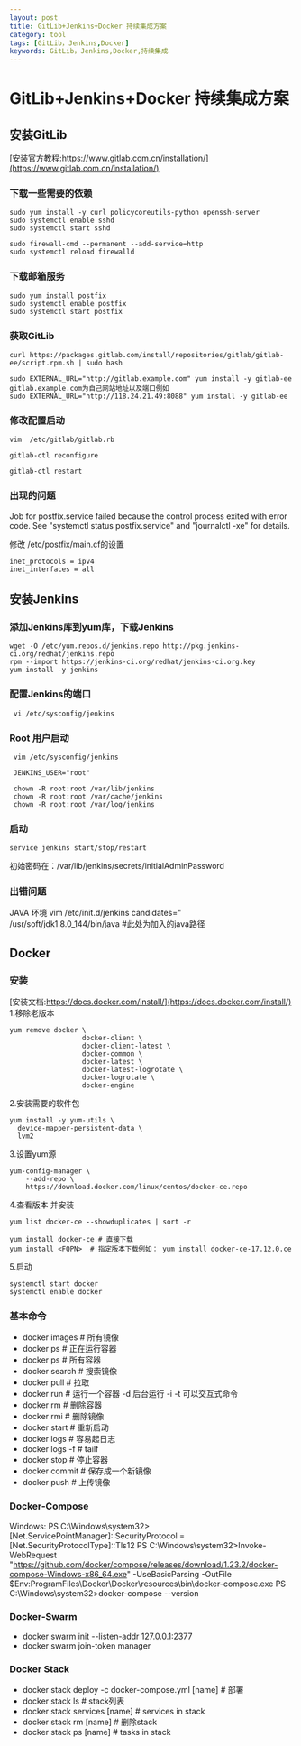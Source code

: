 ```yaml
---
layout: post
title: GitLib+Jenkins+Docker 持续集成方案
category: tool
tags: [GitLib，Jenkins,Docker]
keywords: GitLib，Jenkins,Docker,持续集成
---
```

# GitLib+Jenkins+Docker 持续集成方案

## 安装GitLib
[安装官方教程:https://www.gitlab.com.cn/installation/](https://www.gitlab.com.cn/installation/)
### 下载一些需要的依赖
~~~
sudo yum install -y curl policycoreutils-python openssh-server
sudo systemctl enable sshd
sudo systemctl start sshd

sudo firewall-cmd --permanent --add-service=http
sudo systemctl reload firewalld
~~~
### 下载邮箱服务
~~~
sudo yum install postfix
sudo systemctl enable postfix
sudo systemctl start postfix

~~~
### 获取GitLib
~~~
curl https://packages.gitlab.com/install/repositories/gitlab/gitlab-ee/script.rpm.sh | sudo bash

sudo EXTERNAL_URL="http://gitlab.example.com" yum install -y gitlab-ee
gitlab.example.com为自己网站地址以及端口例如
sudo EXTERNAL_URL="http://118.24.21.49:8088" yum install -y gitlab-ee
~~~
### 修改配置启动
~~~
vim  /etc/gitlab/gitlab.rb

gitlab-ctl reconfigure

gitlab-ctl restart
~~~
### 出现的问题
Job for postfix.service failed because the control process exited with error code. See "systemctl status postfix.service" and "journalctl -xe" for details.

修改 /etc/postfix/main.cf的设置  
~~~
inet_protocols = ipv4  
inet_interfaces = all  
~~~

## 安装Jenkins 
### 添加Jenkins库到yum库，下载Jenkins
~~~
wget -O /etc/yum.repos.d/jenkins.repo http://pkg.jenkins-ci.org/redhat/jenkins.repo
rpm --import https://jenkins-ci.org/redhat/jenkins-ci.org.key
yum install -y jenkins
~~~
### 配置Jenkins的端口
~~~
 vi /etc/sysconfig/jenkins
~~~
### Root 用户启动
~~~
 vim /etc/sysconfig/jenkins
 
 JENKINS_USER="root"
 
 chown -R root:root /var/lib/jenkins
 chown -R root:root /var/cache/jenkins
 chown -R root:root /var/log/jenkins
~~~

### 启动
~~~
service jenkins start/stop/restart
~~~
初始密码在：/var/lib/jenkins/secrets/initialAdminPassword 


### 出错问题
JAVA 环境
vim  /etc/init.d/jenkins
candidates="
/usr/soft/jdk1.8.0_144/bin/java #此处为加入的java路径

## Docker
### 安装
[安装文档:https://docs.docker.com/install/](https://docs.docker.com/install/)<br>
1.移除老版本
~~~
yum remove docker \
                  docker-client \
                  docker-client-latest \
                  docker-common \
                  docker-latest \
                  docker-latest-logrotate \
                  docker-logrotate \
                  docker-engine
~~~
2.安装需要的软件包
~~~
yum install -y yum-utils \
  device-mapper-persistent-data \
  lvm2
~~~
3.设置yum源
~~~
yum-config-manager \
    --add-repo \
    https://download.docker.com/linux/centos/docker-ce.repo
~~~
4.查看版本 并安装
~~~
yum list docker-ce --showduplicates | sort -r

yum install docker-ce # 直接下载
yum install <FQPN>  # 指定版本下载例如： yum install docker-ce-17.12.0.ce 
~~~
5.启动
~~~
systemctl start docker
systemctl enable docker
~~~


### 基本命令
- docker images # 所有镜像
- docker ps # 正在运行容器
- docker ps # 所有容器
- docker search # 搜索镜像
- docker pull # 拉取
- docker run # 运行一个容器
 -d 后台运行
 -i -t 可以交互式命令
- docker rm  # 删除容器
- docker rmi  # 删除镜像
- docker start # 重新启动
- docker logs # 容易起日志
- docker logs -f # tailf
- docker stop # 停止容器
- docker commit # 保存成一个新镜像
- docker push # 上传镜像

### Docker-Compose 
Windows:
PS C:\Windows\system32>[Net.ServicePointManager]::SecurityProtocol = [Net.SecurityProtocolType]::Tls12
PS C:\Windows\system32>Invoke-WebRequest "https://github.com/docker/compose/releases/download/1.23.2/docker-compose-Windows-x86_64.exe" -UseBasicParsing -OutFile $Env:ProgramFiles\Docker\Docker\resources\bin\docker-compose.exe
PS C:\Windows\system32>docker-compose --version

### Docker-Swarm
- docker swarm init --listen-addr 127.0.0.1:2377
- docker swarm join-token manager

### Docker Stack
- docker stack deploy -c docker-compose.yml [name]  # 部署
- docker stack ls # stack列表
- docker stack services [name] #  services  in stack
- docker stack rm [name]   # 删除stack
- docker stack ps [name]  # tasks in stack